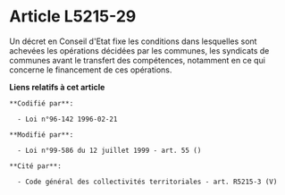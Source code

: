 # Article L5215-29

Un décret en Conseil d'Etat fixe les conditions dans lesquelles sont achevées les opérations décidées par les communes, les
syndicats de communes avant le transfert des compétences, notamment en ce qui concerne le financement de ces opérations.

**Liens relatifs à cet article**

	**Codifié par**:

	  - Loi n°96-142 1996-02-21

	**Modifié par**:

	  - Loi n°99-586 du 12 juillet 1999 - art. 55 ()

	**Cité par**:

	  - Code général des collectivités territoriales - art. R5215-3 (V)
